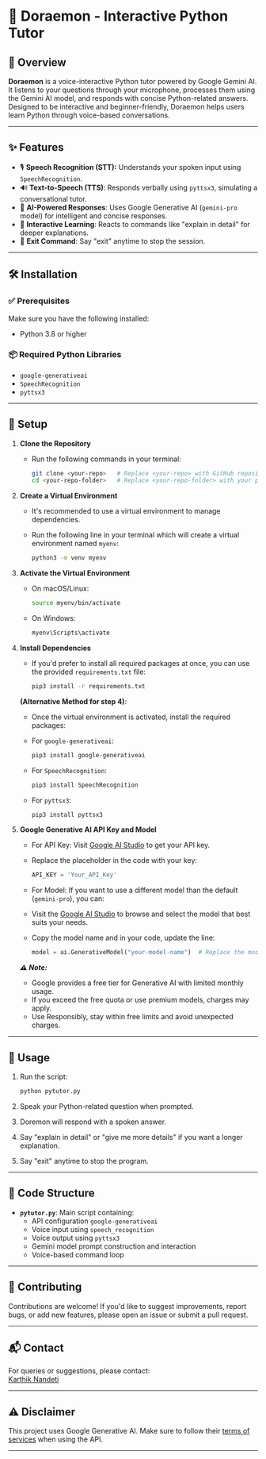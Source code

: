 # 🤖 Doraemon - Interactive Python Tutor

## 🎯 Overview

**Doraemon** is a voice-interactive Python tutor powered by Google Gemini AI. It listens to your questions through your microphone, processes them using the Gemini AI model, and responds with concise Python-related answers. Designed to be interactive and beginner-friendly, Doraemon helps users learn Python through voice-based conversations.

---

## ✨ Features

- 🎙️ **Speech Recognition (STT):** Understands your spoken input using `SpeechRecognition`.
- 🔊 **Text-to-Speech (TTS)**: Responds verbally using `pyttsx3`, simulating a conversational tutor.
- 🤖 **AI-Powered Responses**: Uses Google Generative AI (`gemini-pro` model) for intelligent and concise responses.
- 🧠 **Interactive Learning**: Reacts to commands like "explain in detail" for deeper explanations.
- 🚪 **Exit Command**: Say "exit" anytime to stop the session.

---

## 🛠️ Installation

### ✅ Prerequisites

Make sure you have the following installed:

- Python 3.8 or higher

### 📦 Required Python Libraries

- `google-generativeai`
- `SpeechRecognition`
- `pyttsx3`

---

## 🔐 Setup

1. **Clone the Repository**
   - Run the following commands in your terminal:
     
     ```bash
     git clone <your-repo>   # Replace <your-repo> with GitHub repository link
     cd <your-repo-folder>   # Replace <your-repo-folder> with your project folder name
     ```
     
2. **Create a Virtual Environment**
   - It's recommended to use a virtual environment to manage dependencies.
   - Run the following line in your terminal which will create a virtual environment named `myenv`:
     
     ```bash
     python3 -m venv myenv
     ```
     
3. **Activate the Virtual Environment**
   - On macOS/Linux:
     
     ```bash
     source myenv/bin/activate
     ```
     
   - On Windows:
     
     ```bash
     myenv\Scripts\activate
     ```
    
4. **Install Dependencies**
   - If you'd prefer to install all required packages at once, you can use the provided `requirements.txt` file:
     
     ```bash
     pip3 install -r requirements.txt
     ```
     
   **(Alternative Method for step 4)**:
   - Once the virtual environment is activated, install the required packages:
   - For `google-generativeai`:
     
     ```bash
     pip3 install google-generativeai
     ```
     
   - For `SpeechRecognition`:
     
     ```bash
     pip3 install SpeechRecognition
     ```
     
   - For `pyttsx3`:
     
     ```bash
     pip3 install pyttsx3
     ```
     
5. **Google Generative AI API Key and Model**

   - For API Key: Visit [Google AI Studio](https://aistudio.google.com/) to get your API key.
   - Replace the placeholder in the code with your key:
     
     ```python
     API_KEY = 'Your_API_Key'
     ```
     
   - For Model: If you want to use a different model than the default (`gemini-pro`), you can:
   - Visit the [Google AI Studio](https://aistudio.google.com/prompts/new_chat) to browse and select the model that best suits your needs.
   - Copy the model name and in your code, update the line:
     ```python
     model = ai.GenerativeModel("your-model-name")  # Replace the model name you have copied
     ```
     
   ***⚠️ Note:***
   - Google provides a free tier for Generative AI with limited monthly usage.
   - If you exceed the free quota or use premium models, charges may apply.
   - Use Responsibly, stay within free limits and avoid unexpected charges.

---

## 🚀 Usage

1. Run the script:

   ```bash
   python pytutor.py
   ```

2. Speak your Python-related question when prompted.

3. Doremon will respond with a spoken answer.

4. Say "explain in detail" or "give me more details" if you want a longer explanation.

5. Say "exit" anytime to stop the program.

---

## 🧠 Code Structure

- **`pytutor.py`**: Main script containing:
  - API configuration `google-generativeai`
  - Voice input using `speech_recognition`
  - Voice output using `pyttsx3`
  - Gemini model prompt construction and interaction
  - Voice-based command loop

---

## 🤝 Contributing

Contributions are welcome! If you'd like to suggest improvements, report bugs, or add new features, please open an issue or submit a pull request.

---

## 📬 Contact

For queries or suggestions, please contact:    
[Karthik Nandeti](mailto:karthiknandeti@gmail.com)

---

## ⚠️ Disclaimer

This project uses Google Generative AI. Make sure to follow their [terms of services](https://ai.google.dev/gemini-api/terms) when using the API.

---
